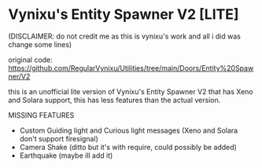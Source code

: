 # Vynixu's Entity Spawner V2 [LITE]
(DISCLAIMER: do not credit me as this is vynixu's work and all i did was change some lines)

original code: https://github.com/RegularVynixu/Utilities/tree/main/Doors/Entity%20Spawner/V2

this is an unofficial lite version of Vynixu's Entity Spawner V2 that has Xeno and Solara support, this has less features than the actual version.

MISSING FEATURES
 - Custom Guiding light and Curious light messages (Xeno and Solara don't support firesignal)
 - Camera Shake (ditto but it's with require, could possibly be added)
 - Earthquake (maybe ill add it)


  
